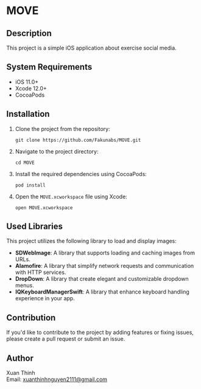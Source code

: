 # MOVE

## Description
This project is a simple iOS application about exercise social media.

## System Requirements
- iOS 11.0+
- Xcode 12.0+
- CocoaPods

## Installation

1. Clone the project from the repository: 
    ```
   git clone https://github.com/Fakunabs/MOVE.git
    ```

3. Navigate to the project directory:
    ```
    cd MOVE
    ```
4. Install the required dependencies using CocoaPods:
   ```
   pod install
   ```

5. Open the `MOVE.xcworkspace` file using Xcode:
   ```
   open MOVE.xcworkspace
   ```


## Used Libraries
This project utilizes the following library to load and display images:

- **SDWebImage**: A library that supports loading and caching images from URLs.
- **Alamofire**: A library that simplify network requests and communication with HTTP services.
- **DropDown**: A library that create elegant and customizable dropdown menus.
- **IQKeyboardManagerSwift**: A library that enhance keyboard handling experience in your app.

## Contribution
If you'd like to contribute to the project by adding features or fixing issues, please create a pull request or submit an issue.

## Author
Xuan Thinh <br>
Email: xuanthinhnguyen2111@gmail.com   

